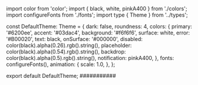 import color from 'color';
import { black, white, pinkA400 } from './colors';
import configureFonts from './fonts';
import type { Theme } from '../types';

const DefaultTheme: Theme = {
dark: false,
roundness: 4,
colors: {
primary: '#6200ee',
accent: '#03dac4',
background: '#f6f6f6',
surface: white,
error: '#B00020',
text: black,
onSurface: '#000000',
disabled: color(black).alpha(0.26).rgb().string(),
placeholder: color(black).alpha(0.54).rgb().string(),
backdrop: color(black).alpha(0.5).rgb().string(),
notification: pinkA400,
},
fonts: configureFonts(),
animation: {
scale: 1.0,
},
};

export default DefaultTheme;
###########
